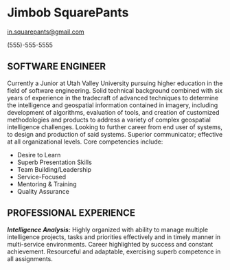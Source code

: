 # Jimbob SquarePants

[in.squarepants@gmail.com](mailto:in.squarepants@gmail.com)  

(555)-555-5555

## SOFTWARE ENGINEER

Currently a Junior at Utah Valley University pursuing higher education in the field of software engineering.  Solid technical background combined with six years of experience in the tradecraft of advanced techniques to determine the intelligence and geospatial information contained in imagery, including development of algorithms, evaluation of tools, and creation of customized methodologies and products to address a variety of complex geospatial intelligence challenges. Looking to further career from end user of systems, to design and production of said systems.  Superior communicator; effective at all organizational levels.  Core competencies include:

* Desire to Learn 
* Superb Presentation Skills 
* Team Building/Leadership
* Service-Focused
* Mentoring & Training
* Quality Assurance

## PROFESSIONAL EXPERIENCE

**_Intelligence Analysis:_** Highly organized with ability to manage multiple intelligence projects, tasks and priorities effectively and in timely manner in multi-service environments.  Career highlighted by success and constant achievement.  Resourceful and adaptable, exercising superb competence in all assignments.
